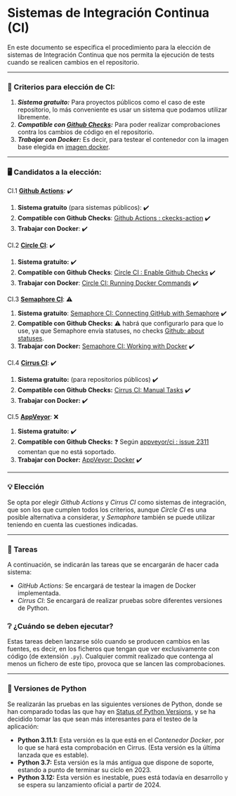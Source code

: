 # Sistemas de Integración Continua (CI)

En este documento se especifica el procedimiento para la elección de sistemas de Integración Continua que nos permita la ejecución de tests cuando se realicen cambios en el repositorio.

****

### :page_with_curl: Criterios para elección de CI:

1. ***Sistema gratuito:*** Para proyectos públicos como el caso de este repositorio, lo más conveniente es usar un sistema que podamos utilizar libremente.
2. ***Compatible con [Github Checks](https://docs.github.com/en/rest/checks?apiVersion=2022-11-28):*** Para poder realizar comprobaciones contra los cambios de código en el repositorio.
3. ***Trabajar con Docker:*** Es decir, para testear el contenedor con la imagen base elegida en [imagen docker](docker.md).

****

 ### :desktop_computer: Candidatos a la elección:

CI.1 **[Github Actions](https://github.com/features/actions)**: :heavy_check_mark:

1. **Sistema gratuito** (para sistemas públicos): :heavy_check_mark:
2. **Compatible con Github Checks**: [Github Actions : ckecks-action](https://github.com/marketplace/actions/github-checks) :heavy_check_mark:
3. **Trabajar con Docker**: :heavy_check_mark:

CI.2 **[Circle CI](https://circleci.com/docs/getting-started/)**: :heavy_check_mark:

1. **Sistema gratuito:** :heavy_check_mark:
2. **Compatible con Github Checks**: [Circle CI : Enable Github Checks](https://circleci.com/docs/enable-checks/) :heavy_check_mark:
3. **Trabajar con Docker**: [Circle CI: Running Docker Commands](https://circleci.com/docs/building-docker-images/) :heavy_check_mark:

CI.3 **[Semaphore CI](https://docs.semaphoreci.com/)**: :warning:

1.  **Sistema gratuito**: [Semaphore CI: Connecting GitHub with Semaphore](https://docs.semaphoreci.com/account-management/connecting-github-and-semaphore/) :heavy_check_mark:
2. **Compatible con Github Checks:** :warning: habrá que configurarlo para que lo use, ya que Semaphore envía statuses, no checks [Github: about statuses](https://docs.github.com/es/pull-requests/collaborating-with-pull-requests/collaborating-on-repositories-with-code-quality-features/about-status-checks).
3. **Trabajar con Docker:** [Semaphore CI: Working with Docker](https://docs.semaphoreci.com/ci-cd-environment/working-with-docker/) :heavy_check_mark:

CI.4 **[Cirrus CI](https://cirrus-ci.org/features/)**: :heavy_check_mark:

1. **Sistema gratuito:** (para repositorios públicos) :heavy_check_mark:
2. **Compatible con Github Checks:**  [Cirrus CI: Manual Tasks](https://cirrus-ci.org/guide/writing-tasks/#manual-tasks) :heavy_check_mark:
3. **Trabajar con Docker:** :heavy_check_mark:

CI.5 **[AppVeyor](https://www.appveyor.com/docs/)**: :x:

1. **Sistema gratuito:** :heavy_check_mark:
2. **Compatible con Github Checks:** :question: Según [appveyor/ci : issue 2311](https://github.com/appveyor/ci/issues/2311) comentan que no está soportado.
3. **Trabajar con Docker:** [AppVeyor: Docker](https://www.appveyor.com/docs/linux-images-software/#docker) :heavy_check_mark:

****

### :bulb: Elección

Se opta por elegir *Github Actions* y *Cirrus CI* como sistemas de integración, que son los que cumplen todos los criterios, aunque *Circle CI* es una posible alternativa a considerar, y *Semaphore* también se puede utilizar teniendo en cuenta las cuestiones indicadas.

****

### :page_facing_up: Tareas

A continuación, se indicarán las tareas que se encargarán de hacer cada sistema:

* *GitHub Actions:* Se encargará de testear la imagen de Docker implementada.
* *Cirrus CI*: Se encargará de realizar pruebas sobre diferentes versiones de Python.

### :grey_question: ¿Cuándo se deben ejecutar?

Estas tareas deben lanzarse sólo cuando se producen cambios en las fuentes, es decir, en los ficheros que tengan que ver exclusivamente con código (de extensión `.py`). Cualquier commit realizado que contenga al menos un fichero de este tipo, provoca que se lancen las comprobaciones.

****

### :vertical_traffic_light: Versiones de Python

Se realizarán las pruebas en las siguientes versiones de Python, donde se han comparado todas las que hay en [Status of Python Versions](https://devguide.python.org/versions/), y se ha decidido tomar las que sean más interesantes para el testeo de la aplicación:

* **Python 3.11.1:** Esta versión es la que está en el *Contenedor Docker*, por lo que se hará esta comprobación en Cirrus. (Esta versión es la última lanzada que es estable).
* **Python 3.7:** Esta versión es la más antigua que dispone de soporte, estando a punto de terminar su ciclo en 2023.
* **Python 3.12:** Esta versión es inestable, pues está todavía en desarrollo y se espera su lanzamiento oficial a partir de 2024.
